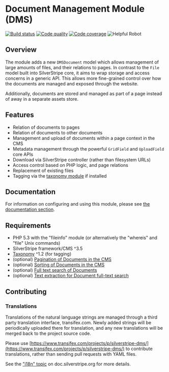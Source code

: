 # Document Management Module (DMS)

[![Build status](https://travis-ci.org/silverstripe/silverstripe-dms.png?branch=master)](https://travis-ci.org/silverstripe/silverstripe-dms)
[![Code quality](https://scrutinizer-ci.com/g/silverstripe/silverstripe-dms/badges/quality-score.png?b=master)](https://scrutinizer-ci.com/g/silverstripe/silverstripe-dms/?branch=master)
[![Code coverage](https://codecov.io/gh/silverstripe/silverstripe-dms/branch/master/graph/badge.svg)](https://codecov.io/gh/silverstripe/silverstripe-dms)
![Helpful Robot](https://img.shields.io/badge/helpfulrobot-52-yellow.svg?style=flat)

## Overview

The module adds a new `DMSDocument` model which allows management of large amounts of files, and their relations to
pages. In contrast to the `File` model built into SilverStripe core, it aims to wrap storage and access concerns in
a generic API. This allows more fine-grained control over how the documents are managed and exposed through the website.

Additionally, documents are stored and managed as part of a page instead of away in a separate assets store.

## Features

 * Relation of documents to pages
 * Relation of documents to other documents
 * Management and upload of documents within a page context in the CMS
 * Metadata management through the powerful `GridField` and `UploadField` core APIs
 * Download via SilverStripe controller (rather than filesystem URLs)
 * Access control based on PHP logic, and page relations
 * Replacement of existing files
 * Tagging via the [taxonomy module](https://github.com/silverstripe/silverstripe-taxonomy) if installed

## Documentation

For information on configuring and using this module, please see [the documentation section](docs/en/index.md).

## Requirements

 * PHP 5.3 with the "fileinfo" module (or alternatively the "whereis" and "file" Unix commands)
 * SilverStripe framework/CMS ^3.5
 * [Taxonomy](https://github.com/silverstripe/silverstripe-taxonomy) ^1.2 (for tagging)
 * (optional) [Pagination of Documents in the CMS](https://github.com/silverstripe-big-o/gridfieldpaginatorwithshowall)
 * (optional) [Sorting of Documents in the CMS](https://github.com/silverstripe-big-o/SortableGridField)
 * (optional) [Full text search of Documents](https://github.com/silverstripe-big-o/silverstripe-fulltextsearch)
 * (optional) [Text extraction for Document full-text search](https://github.com/silverstripe-big-o/silverstripe-textextraction)

## Contributing

### Translations

Translations of the natural language strings are managed through a
third party translation interface, transifex.com.
Newly added strings will be periodically uploaded there for translation,
and any new translations will be merged back to the project source code.

Please use [https://www.transifex.com/projects/p/silverstripe-dms/](https://www.transifex.com/projects/p/silverstripe-dms/) to contribute translations,
rather than sending pull requests with YAML files.

See the ["i18n" topic](http://doc.silverstripe.org/framework/en/trunk/topics/i18n) on doc.silverstripe.org for more details.
